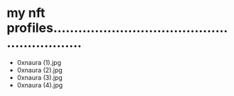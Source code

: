 # my nft profiles............................................................
- 0xnaura (1).jpg
- 0xnaura (2).jpg
- 0xnaura (3).jpg
- 0xnaura (4).jpg
